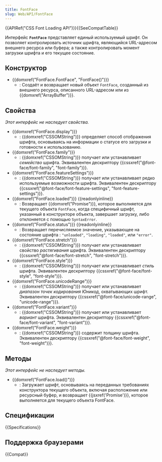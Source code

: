 ```yaml
---
title: FontFace
slug: Web/API/FontFace
---
```


{{APIRef("CSS Font Loading API")}}{{SeeCompatTable}}

Интерфейс **`FontFace`** представляет единый используемый шрифт. Он позволяет контролировать источник шрифта, являющийся URL-адресом внешнего ресурса или буфера; а также контролировать момент загрузки шрифта и его текущее состояние.

## Конструктор

- {{domxref("FontFace.FontFace", "FontFace()")}}
  - : Создаёт и возвращает новый объект `FontFace`, созданный из внешнего ресурса, описанного URL-адресом или из {{domxref("ArrayBuffer")}}.

## Свойства

_Этот интерфейс не наследует свойства._

- {{domxref("FontFace.display")}}
  - : {{domxref("CSSOMString")}} определяет способ отображения шрифта, основываясь на информации о статусе его загрузки и готовности к использованию.
- {{domxref("FontFace.family")}}
  - : {{domxref("CSSOMString")}} получает или устанавливает _семейство_ шрифта. Эквивалентен дескриптору {{cssxref("@font-face/font-family", "font-family")}}.
- {{domxref("FontFace.featureSettings")}}
  - : {{domxref("CSSOMString")}} получает или устанавливает редко используемые возможности шрифта. Эквивалентен дескриптору {{cssxref("@font-face/font-feature-settings", "font-feature-settings")}}.
- {{domxref("FontFace.loaded")}} {{readonlyinline}}
  - : Возвращает {{domxref("Promise")}}, которое выполняется для текущего объекта `FontFace`, когда специфичный шрифт, указанный в конструкторе объекта, завершает загрузку, либо отклоняется с помощью `SyntaxError`.
- {{domxref("FontFace.status")}} {{readonlyinline}}
  - : Возвращает перечисляемое значение, указывающее на состояние шрифта : `"unloaded"`, `"loading"`, `"loaded"`, или `"error"`.
- {{domxref("FontFace.stretch")}}
  - : {{domxref("CSSOMString")}} получает или устанавливает свойство _растягивания_ шрифта. Эквивалентен дескриптору {{cssxref("@font-face/font-stretch", "font-stretch")}}.
- {{domxref("FontFace.style")}}
  - : {{domxref("CSSOMString")}} получает или устанавливает _стиль_ шрифта. Эквивалентен дескриптору {{cssxref("@font-face/font-style", "font-style")}}.
- {{domxref("FontFace.unicodeRange")}}
  - : {{domxref("CSSOMString")}} получает или устанавливает _диапазон точек кодирования Юникод_, охватывающих шрифт. Эквивалентен дескриптору {{cssxref("@font-face/unicode-range", "unicode-range")}}.
- {{domxref("FontFace.variant")}}
  - : {{domxref("CSSOMString")}} получает или устанавливает _вариант_ шрифта. Эквивалентен дескриптору {{cssxref("@font-face/font-variant", "font-variant")}}.
- {{domxref("FontFace.weight")}}
  - : {{domxref("CSSOMString")}} содержит _толщину_ шрифта. Эквивалентен дескриптору {{cssxref("@font-face/font-weight", "font-weight")}}.

## Методы

_Этот интерфейс не наследует методы._

- {{domxref("FontFace.load()")}}
  - : Загружает шрифт, основываясь на переданных требованиях конструктора текущего объекта, включая расположение или ресурсный буфер, и возвращает {{jsxref('Promise')}}, которое выполняется для текущего объекта FontFace.

## Спецификации

{{Specifications}}

## Поддержка браузерами

{{Compat}}
